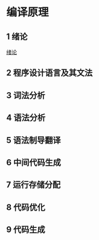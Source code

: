 # 编译原理

## 1 绪论

[绪论](绪论/README.md)

## 2 程序设计语言及其文法

## 3 词法分析

## 4 语法分析

## 5 语法制导翻译

## 6 中间代码生成

## 7 运行存储分配

## 8 代码优化

## 9 代码生成